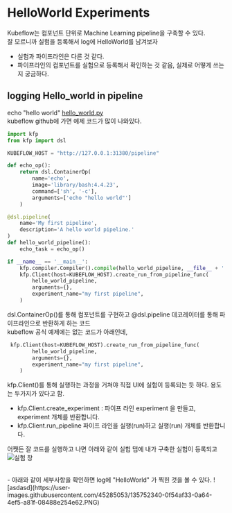 # HelloWorld Experiments

Kubeflow는 컴포넌트 단위로 Machine Learning pipeline을 구축할 수 있다. <br/>
잘 모르니까 실험을 등록해서 log에 HelloWorld를 남겨보자 <br/>
+ 실험과 파이프라인은 다른 것 같다.  <br/>
+ 파이프라인의 컴포넌트를 실험으로 등록해서 확인하는 것 같음, 실제로 어떻게 쓰는지 궁금하다.<br/>

## logging Hello_world in pipeline
echo "hello world" [hello_world.py](https://github.com/kubeflow/pipelines/blob/0.1.40/samples/core/helloworld/hello_world.py) <br/>
kubeflow github에 가면 예제 코드가 많이 나와있다. 

```python
import kfp
from kfp import dsl

KUBEFLOW_HOST = "http://127.0.0.1:31380/pipeline"

def echo_op():
    return dsl.ContainerOp(
        name='echo',
        image='library/bash:4.4.23',
        command=['sh', '-c'],
        arguments=['echo "hello world"']
    )

@dsl.pipeline(
    name='My first pipeline',
    description='A hello world pipeline.'
)
def hello_world_pipeline():
    echo_task = echo_op()

if __name__ == '__main__':
    kfp.compiler.Compiler().compile(hello_world_pipeline, __file__ + '.yaml')
    kfp.Client(host=KUBEFLOW_HOST).create_run_from_pipeline_func(
        hello_world_pipeline,
        arguments={},
        experiment_name="my first pipeline",
    )
```

dsl.ContainerOp()를 통해 컴포넌트를 구현하고 @dsl.pipeline 데코레이터를 통해 파이프라인으로 반환하게 하는 코드 <br/>
kubeflow 공식 예제에는 없는 코드가 아래인데, <br/>

```python
 kfp.Client(host=KUBEFLOW_HOST).create_run_from_pipeline_func(
        hello_world_pipeline,
        arguments={},
        experiment_name="my first pipeline",
    )
```
kfp.Client()를 통해 실행하는 과정을 거쳐야 직접 UI에 실험이 등록되는 듯 하다. 용도는 두가지가 있다고 함. <br/>
- kfp.Client.create_experiment : 파이프 라인 experiment 을 만들고, experiment  개체를 반환합니다.
- kfp.Client.run_pipeline 파이프 라인을 실행(run)하고 실행(run) 개체를 반환합니다.

어쨋든 잘 코드를 실행하고 나면 아래와 같이 실험 탭에 내가 구축한 실험이 등록되고<br/>
![실험 창](https://user-images.githubusercontent.com/45285053/135752307-bee2b0da-c284-44b4-9877-770ada6c9087.PNG)

<br/>
- 아래와 같이 세부사항을 확인하면 log에 "HelloWorld" 가 찍힌 것을 볼 수 있다. 
![asdasd](https://user-images.githubusercontent.com/45285053/135752340-0f54af33-0a64-4ef5-a81f-08488e254e62.PNG)

<br/>

